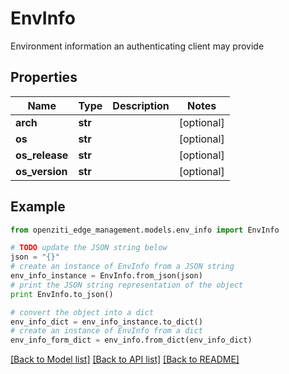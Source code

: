 # EnvInfo

Environment information an authenticating client may provide

## Properties
Name | Type | Description | Notes
------------ | ------------- | ------------- | -------------
**arch** | **str** |  | [optional] 
**os** | **str** |  | [optional] 
**os_release** | **str** |  | [optional] 
**os_version** | **str** |  | [optional] 

## Example

```python
from openziti_edge_management.models.env_info import EnvInfo

# TODO update the JSON string below
json = "{}"
# create an instance of EnvInfo from a JSON string
env_info_instance = EnvInfo.from_json(json)
# print the JSON string representation of the object
print EnvInfo.to_json()

# convert the object into a dict
env_info_dict = env_info_instance.to_dict()
# create an instance of EnvInfo from a dict
env_info_form_dict = env_info.from_dict(env_info_dict)
```
[[Back to Model list]](../README.md#documentation-for-models) [[Back to API list]](../README.md#documentation-for-api-endpoints) [[Back to README]](../README.md)


